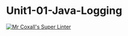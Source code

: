 # Unit1-01-Java-Logging
[![Mr Coxall's Super Linter](https://github.com/ICS4U-Programming-JackT/Unit1-01-Java-Logging/workflows/Mr%20Coxall's%20Super%20Linter/badge.svg)](https://github.com/ICS4U-Programming-JackT/Unit1-01-Java-Logging/actions/)
